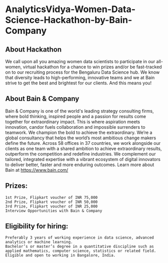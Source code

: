 # AnalyticsVidya-Women-Data-Science-Hackathon-by-Bain-Company

## About Hackathon
We call upon all you amazing women data scientists to participate in our all-women, virtual hackathon for a chance to win prizes and/or be fast-tracked on to our recruiting process for the Bengaluru Data Science hub. We know that diversity leads to high-performing, innovative teams and we at Bain strive to get the best and brightest for our clients. And this means you! 

## About Bain & Company
Bain & Company is one of the world's leading strategy consulting firms, where bold thinking, inspired people and a passion for results come together for extraordinary impact. This is where aspiration meets innovation, candor fuels collaboration and impossible surrenders to teamwork. We champion the bold to achieve the extraordinary. We’re a global consultancy that helps the world’s most ambitious change makers define the future. Across 58 offices in 37 countries, we work alongside our clients as one team with a shared ambition to achieve extraordinary results, outperform the competition and redefine industries. We complement our tailored, integrated expertise with a vibrant ecosystem of digital innovators to deliver better, faster and more enduring outcomes. Learn more about Bain at https://www.bain.com/

## Prizes:
    1st Prize, Flipkart voucher of INR 75,000
    2nd Prize, Flipkart voucher of INR 50,000
    3rd Prize, Flipkart voucher of INR 25,000
    Interview Opportunities with Bain & Company

## Eligibility for hiring:

    Preferably 3 years of working experience in data science, advanced analytics or machine learning.
    Bachelor’s or master’s degree in a quantitative discipline such as applied mathematics, computer science, statistics or related field.
    Eligible and open to working in Bangalore, India.
